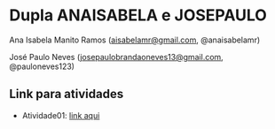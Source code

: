 # Dupla ANAISABELA e JOSEPAULO

Ana Isabela Manito Ramos (aisabelamr@gmail.com, @anaisabelamr)

José Paulo Neves (josepaulobrandaoneves13@gmail.com, @pauloneves123)


## Link para atividades

- Atividade01: [link aqui](https://drive.google.com/drive/folders/1eOmzHU3JNfaCdX1keJUiAIIjm-8Uxo2V?usp=sharing)

